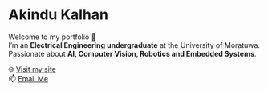 # Akindu Kalhan

Welcome to my portfolio 👋  
I’m an **Electrical Engineering undergraduate** at the University of Moratuwa.  
Passionate about **AI, Computer Vision, Robotics and Embedded Systems**.

🌐 [Visit my site](https://akindu-k.github.io/me/)  
📫 [Email Me](mailto:akinduk619@gmail.com)
